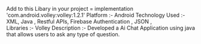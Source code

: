 Add to this Libary in your project = implementation 'com.android.volley:volley:1.2.1'
Platform :- Android
Technology Used :- XML, Java , Restful APIs, Firebase
        Authentication , JSON ,  
Libraries :- Volley
Description :- Developed a Ai Chat Application using java that allows users to ask any type of question.
